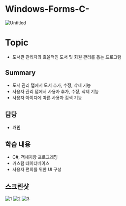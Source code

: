 # Windows-Forms-C-

![Untitled](https://user-images.githubusercontent.com/89020936/158409738-0c500a76-533f-4ec7-be30-dd13a810eea4.png)


# Topic

- 도서관 관리자의 효율적인 도서 및 회원 관리를 돕는 프로그램

## Summary

- 도서 관리 탭에서 도서 추가, 수정, 삭제 기능
- 사용자 관리 탭에서 사용자 추가, 수정, 삭제 기능
- 사용자 아이디에 따른 사용자 검색 기능

## 담당

- **개인**

## 학습 내용

- C#, 객체지향 프로그래밍
- 커스텀 데이터베이스
- 사용자 편의를 위한 UI 구성

## 스크린샷
![1](https://user-images.githubusercontent.com/89020936/158409767-1de8cdbd-0535-4918-95d8-b7c74e6dc80e.png)
![2](https://user-images.githubusercontent.com/89020936/158409773-f722ecbc-ace7-4789-afe0-d9d1a3ae710b.png)
![3](https://user-images.githubusercontent.com/89020936/158409774-4039ecf3-3fa3-4e69-9703-37bdcf9db0fa.png)

